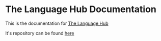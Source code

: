 # The Language Hub Documentation

This is the documentation for [The Language Hub](https://thelanguagehub.netlify.app/)


It's repository can be found [here](https://github.com/Psypher1/the-language-hub)
